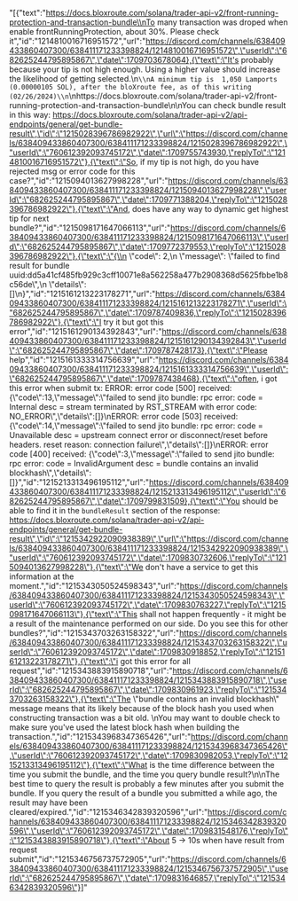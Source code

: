 "[{\"text\":\"https://docs.bloxroute.com/solana/trader-api-v2/front-running-protection-and-transaction-bundle\\nTo many transaction was droped when enable frontRunningProtection, about 30%. Please check it\",\"id\":\"1214810016716951572\",\"url\":\"https://discord.com/channels/638409433860407300/638411171233398824/1214810016716951572\",\"userId\":\"682625244795895867\",\"date\":1709703678064},{\"text\":\"It's probably because your tip is not high enough. Using a higher value should increase the likelihood of getting selected.\\n```\\nA minimum tip is  1,050 Lamports (0.00000105 SOL), after the bloXroute fee, as of this writing (02/26/2024)\\n```\\nhttps://docs.bloxroute.com/solana/trader-api-v2/front-running-protection-and-transaction-bundle\\n\\nYou can check bundle result in this way: https://docs.bloxroute.com/solana/trader-api-v2/api-endpoints/general/get-bundle-result\",\"id\":\"1215028396786982922\",\"url\":\"https://discord.com/channels/638409433860407300/638411171233398824/1215028396786982922\",\"userId\":\"760612392093745172\",\"date\":1709755743930,\"replyTo\":\"1214810016716951572\"},{\"text\":\"So, if my tip is not high, do you have rejected msg or error code for this case?\",\"id\":\"1215094013627998228\",\"url\":\"https://discord.com/channels/638409433860407300/638411171233398824/1215094013627998228\",\"userId\":\"682625244795895867\",\"date\":1709771388204,\"replyTo\":\"1215028396786982922\"},{\"text\":\"And, does have any way to dynamic get highest tip for next bundle?\",\"id\":\"1215098171647066113\",\"url\":\"https://discord.com/channels/638409433860407300/638411171233398824/1215098171647066113\",\"userId\":\"682625244795895867\",\"date\":1709772379553,\"replyTo\":\"1215028396786982922\"},{\"text\":\"{\\n    \\\"code\\\": 2,\\n    \\\"message\\\": \\\"failed to find result for bundle uuid:dd5a41cf485fb929c3cff10071e8a562258a477b2908368d5625fbbe1b8c56de\\\",\\n    \\\"details\\\": []\\n}\",\"id\":\"1215161213223178271\",\"url\":\"https://discord.com/channels/638409433860407300/638411171233398824/1215161213223178271\",\"userId\":\"682625244795895867\",\"date\":1709787409836,\"replyTo\":\"1215028396786982922\"},{\"text\":\"I try it but got this error\",\"id\":\"1215161290134392843\",\"url\":\"https://discord.com/channels/638409433860407300/638411171233398824/1215161290134392843\",\"userId\":\"682625244795895867\",\"date\":1709787428173},{\"text\":\"Please help\",\"id\":\"1215161333314756639\",\"url\":\"https://discord.com/channels/638409433860407300/638411171233398824/1215161333314756639\",\"userId\":\"682625244795895867\",\"date\":1709787438468},{\"text\":\"often, i got this error when submit tx: ERROR: error code [500] received: {\\\"code\\\":13,\\\"message\\\":\\\"failed to send jito bundle: rpc error: code = Internal desc = stream terminated by RST_STREAM with error code: NO_ERROR\\\",\\\"details\\\":[]}\\nERROR: error code [503] received: {\\\"code\\\":14,\\\"message\\\":\\\"failed to send jito bundle: rpc error: code = Unavailable desc = upstream connect error or disconnect/reset before headers. reset reason: connection failure\\\",\\\"details\\\":[]}\\nERROR: error code [400] received: {\\\"code\\\":3,\\\"message\\\":\\\"failed to send jito bundle: rpc error: code = InvalidArgument desc = bundle contains an invalid blockhash\\\",\\\"details\\\":[]}\",\"id\":\"1215213313496195112\",\"url\":\"https://discord.com/channels/638409433860407300/638411171233398824/1215213313496195112\",\"userId\":\"682625244795895867\",\"date\":1709799831509},{\"text\":\"You should be able to find it in the  `bundleResult` section of the response: https://docs.bloxroute.com/solana/trader-api-v2/api-endpoints/general/get-bundle-result\",\"id\":\"1215342922090938389\",\"url\":\"https://discord.com/channels/638409433860407300/638411171233398824/1215342922090938389\",\"userId\":\"760612392093745172\",\"date\":1709830732606,\"replyTo\":\"1215094013627998228\"},{\"text\":\"We don't have a service to get this information at the moment.\",\"id\":\"1215343050524598343\",\"url\":\"https://discord.com/channels/638409433860407300/638411171233398824/1215343050524598343\",\"userId\":\"760612392093745172\",\"date\":1709830763227,\"replyTo\":\"1215098171647066113\"},{\"text\":\"This shall not happen frequently - it might be a result of the maintenance performed on our side. Do you see this for other bundles?\",\"id\":\"1215343703263158322\",\"url\":\"https://discord.com/channels/638409433860407300/638411171233398824/1215343703263158322\",\"userId\":\"760612392093745172\",\"date\":1709830918852,\"replyTo\":\"1215161213223178271\"},{\"text\":\"i got this error for all request\",\"id\":\"1215343883915890718\",\"url\":\"https://discord.com/channels/638409433860407300/638411171233398824/1215343883915890718\",\"userId\":\"682625244795895867\",\"date\":1709830961923,\"replyTo\":\"1215343703263158322\"},{\"text\":\"The \\\"bundle contains an invalid blockhash\\\" message means that its likely because of the block hash you used when constructing transaction was a bit old. \\nYou may want to double check to make sure you've used the latest block hash when building the transaction.\",\"id\":\"1215343968347365426\",\"url\":\"https://discord.com/channels/638409433860407300/638411171233398824/1215343968347365426\",\"userId\":\"760612392093745172\",\"date\":1709830982053,\"replyTo\":\"1215213313496195112\"},{\"text\":\"What is the time difference between the time you submit the bundle, and the time you query bundle result?\\n\\nThe best time to query the result is probably a few minutes after you submit the bundle. If you query the result of a bundle you submitted a while ago, the result may have been cleared/expired.\",\"id\":\"1215346342839320596\",\"url\":\"https://discord.com/channels/638409433860407300/638411171233398824/1215346342839320596\",\"userId\":\"760612392093745172\",\"date\":1709831548176,\"replyTo\":\"1215343883915890718\"},{\"text\":\"About 5 -> 10s when have result from request submit\",\"id\":\"1215346756737572905\",\"url\":\"https://discord.com/channels/638409433860407300/638411171233398824/1215346756737572905\",\"userId\":\"682625244795895867\",\"date\":1709831646857,\"replyTo\":\"1215346342839320596\"}]"